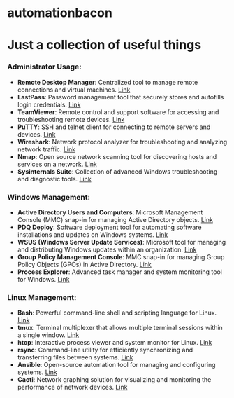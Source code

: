 # automationbacon

# Just a collection of useful things
### Administrator Usage:
- **Remote Desktop Manager**: Centralized tool to manage remote connections and virtual machines. [Link](https://remotedesktopmanager.com/)
- **LastPass**: Password management tool that securely stores and autofills login credentials. [Link](https://www.lastpass.com/)
- **TeamViewer**: Remote control and support software for accessing and troubleshooting remote devices. [Link](https://www.teamviewer.com/)
- **PuTTY**: SSH and telnet client for connecting to remote servers and devices. [Link](https://www.chiark.greenend.org.uk/~sgtatham/putty/)
- **Wireshark**: Network protocol analyzer for troubleshooting and analyzing network traffic. [Link](https://www.wireshark.org/)
- **Nmap**: Open source network scanning tool for discovering hosts and services on a network. [Link](https://nmap.org/)
- **Sysinternals Suite**: Collection of advanced Windows troubleshooting and diagnostic tools. [Link](https://docs.microsoft.com/en-us/sysinternals/)

### Windows Management:
- **Active Directory Users and Computers**: Microsoft Management Console (MMC) snap-in for managing Active Directory objects. [Link](https://docs.microsoft.com/en-us/windows-server/administration/windows-commands/active-directory-administrative-center)
- **PDQ Deploy**: Software deployment tool for automating software installations and updates on Windows systems. [Link](https://www.pdq.com/pdq-deploy/)
- **WSUS (Windows Server Update Services)**: Microsoft tool for managing and distributing Windows updates within an organization. [Link](https://docs.microsoft.com/en-us/windows-server/administration/windows-server-update-services/get-started/windows-server-update-services-wsus)
- **Group Policy Management Console**: MMC snap-in for managing Group Policy Objects (GPOs) in Active Directory. [Link](https://docs.microsoft.com/en-us/windows-server/group-policy/group-policy-management-console)
- **Process Explorer**: Advanced task manager and system monitoring tool for Windows. [Link](https://docs.microsoft.com/en-us/sysinternals/downloads/process-explorer)

### Linux Management:
- **Bash**: Powerful command-line shell and scripting language for Linux. [Link](https://www.gnu.org/software/bash/)
- **tmux**: Terminal multiplexer that allows multiple terminal sessions within a single window. [Link](https://github.com/tmux/tmux)
- **htop**: Interactive process viewer and system monitor for Linux. [Link](https://htop.dev/)
- **rsync**: Command-line utility for efficiently synchronizing and transferring files between systems. [Link](https://rsync.samba.org/)
- **Ansible**: Open-source automation tool for managing and configuring systems. [Link](https://www.ansible.com/)
- **Cacti**: Network graphing solution for visualizing and monitoring the performance of network devices. [Link](https://www.cacti.net/)

